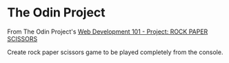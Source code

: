 # The Odin Project

From The Odin Project's [Web Development 101 -
Project: ROCK PAPER SCISSORS](https://www.theodinproject.com/courses/web-development-101/lessons/rock-paper-scissors)

Create rock paper scissors game to be played completely from the console.